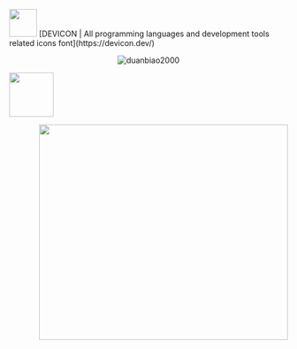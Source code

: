  <img src="https://cdn.jsdelivr.net/gh/devicons/devicon@latest/icons/argocd/argocd-original-wordmark.svg"  width=50/>
 [DEVICON | All programming languages and development tools related icons font](https://devicon.dev/)


<p align="center"><img  src="https://github-readme-streak-stats.herokuapp.com/?user=duanbiao2000&" alt="duanbiao2000" /></p>

<p align="left"><img  src="https://cdn.jsdelivr.net/gh/devicons/devicon@latest/icons/linux/linux-original.svg" width=80/></p>

<img align='right' src="https://github.com/eryajf/tu/blob/main/img/image_20220626_200153.gif?raw=true" width="450" height="390" />

<img src="https://cdn.jsdelivr.net/gh/eryajf/tu@main/img/image_20240420_214408.gif"
width="800"  height="3">
